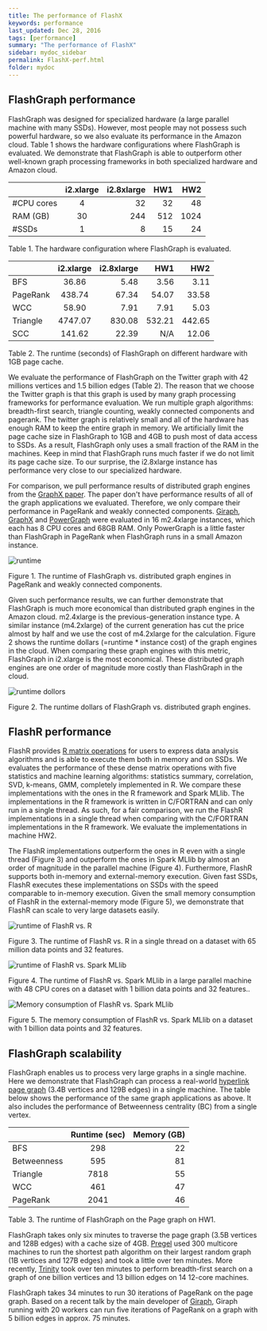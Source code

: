 ```yaml
---
title: The performance of FlashX
keywords: performance
last_updated: Dec 28, 2016
tags: [performance]
summary: "The performance of FlashX"
sidebar: mydoc_sidebar
permalink: FlashX-perf.html
folder: mydoc
---
```


## FlashGraph performance

FlashGraph was designed for specialized hardware (a large parallel machine with many SSDs).
However, most people may not possess such powerful hardware, so we also evaluate its performance in the Amazon cloud. Table 1 shows the hardware configurations where FlashGraph is evaluated. We demonstrate that FlashGraph is able to outperform other well-known graph processing frameworks in both specialized hardware and Amazon cloud.

|            | i2.xlarge | i2.8xlarge | HW1    | HW2    |
| ---------- |:---------:| ----------:|-------:|-------:|
| #CPU cores | 4         | 32         | 32     | 48     |
| RAM (GB)   | 30        | 244        | 512    | 1024   |
| #SSDs      | 1         | 8          | 15     | 24     |

Table 1. The hardware configuration where FlashGraph is evaluated.

|          | i2.xlarge | i2.8xlarge | HW1    | HW2    |
| -------- |:---------:| ----------:|-------:|-------:|
| BFS      | 36.86     | 5.48       | 3.56   | 3.11   |
| PageRank | 438.74    | 67.34      | 54.07  | 33.58  |
| WCC      | 58.90     | 7.91       | 7.91   | 5.03   |
| Triangle | 4747.07   | 830.08     | 532.21 | 442.65 |
| SCC      | 141.62    | 22.39      | N/A    | 12.06  |

Table 2. The runtime (seconds) of FlashGraph on different hardware with 1GB page cache.

We evaluate the performance of FlashGraph on the Twitter graph with 42 millions vertices and 1.5 billion edges (Table 2). The reason that we choose the Twitter graph is that this graph is used by many graph processing frameworks for performance evaluation. We run multiple graph algorithms: breadth-first search, triangle counting, weakly connected components and pagerank.
The twitter graph is relatively small and all of the hardware has enough RAM to keep the entire graph in memory. We artificially limit the page cache size in FlashGraph to 1GB and 4GB to push most of data access to SSDs. As a result, FlashGraph only uses a small fraction of the RAM in the machines. Keep in mind that FlashGraph runs much faster if we do not limit its page cache size. To our surprise, the i2.8xlarge instance has performance very close to our specialized hardware.

For comparison, we pull performance results of distributed graph engines from the [GraphX paper](https://amplab.cs.berkeley.edu/wp-content/uploads/2014/09/graphx.pdf). The paper don't have performance results of all of the graph applications we evaluated. Therefore, we only compare their performance in PageRank and weakly connected components. [Giraph](http://giraph.apache.org/), [GraphX](http://spark.apache.org/graphx/) and [PowerGraph](https://github.com/dato-code/PowerGraph) were evaluated in 16 m2.4xlarge instances, which each has 8 CPU cores and 68GB RAM. Only PowerGraph is a little faster than FlashGraph in PageRank when FlashGraph runs in a small Amazon instance.

![runtime](http://flashx.io/images/FlashGraph.vs.others.png)

Figure 1. The runtime of FlashGraph vs. distributed graph engines in PageRank and weakly connected components.

Given such performance results, we can further demonstrate that FlashGraph is much more economical than distributed graph engines in the Amazon cloud. m2.4xlarge is the previous-generation instance type. A similar instance (m4.2xlarge) of the current generation has cut the price almost by half and we use the cost of m4.2xlarge for the calculation. Figure 2 shows the runtime dollars (=runtime * instance cost) of the graph engines in the cloud. When comparing these graph engines with this metric, FlashGraph in i2.xlarge is the most economical. These distributed graph engines are one order of magnitude more costly than FlashGraph in the cloud.

![runtime dollors](http://flashx.io/images/FlashGraph.vs.others.dollor.png)

Figure 2. The runtime dollars of FlashGraph vs. distributed graph engines.

## FlashR performance
FlashR provides [R matrix operations](https://github.com/zheng-da/FlashX/wiki/FlashR-programming-tutorial#base-r-functions) for users to express data analysis algorithms and is able to execute them both in memory and on SSDs. We evaluates the performance of these dense matrix operations with five statistics and machine learning algorithms: statistics summary, correlation, SVD, k-means, GMM, completely implemented in R. We compare these implementations with the ones in the R framework and Spark MLlib. The implementations in the R framework is written in C/FORTRAN and can only run in a single thread. As such, for a fair comparison, we run the FlashR implementations in a single thread when comparing with the C/FORTRAN implementations in the R framework. We evaluate the implementations in machine HW2.

The FlashR implementations outperform the ones in R even with a single thread (Figure 3) and outperform the ones in Spark MLlib by almost an order of magnitude in the parallel machine (Figure 4). Furthermore, FlashR supports both in-memory and external-memory execution. Given fast SSDs, FlashR executes these implementations on SSDs with the speed comparable to in-memory execution. Given the small memory consumption of FlashR in the external-memory mode (Figure 5), we demonstrate that FlashR can scale to very large datasets easily.

![runtime of FlashR vs. R](http://flashx.io/images/FlashR.vs.R.png)

Figure 3. The runtime of FlashR vs. R in a single thread on a dataset with 65 million data points and 32 features.

![runtime of FlashR vs. Spark MLlib](http://flashx.io/images/FlashR.vs.MLlib.png)

Figure 4. The runtime of FlashR vs. Spark MLlib in a large parallel machine with 48 CPU cores on a dataset with 1 billion data points and 32 features..

![Memory consumption of FlashR vs. Spark MLlib](http://flashx.io/images/FlashR.vs.MLlib.mem.png)

Figure 5. The memory consumption of FlashR vs. Spark MLlib on a dataset with 1 billion data points and 32 features.

## FlashGraph scalability

FlashGraph enables us to process very large graphs in a single machine. Here we demonstrate that FlashGraph can process a real-world [hyperlink page graph](http://webdatacommons.org/hyperlinkgraph/) (3.4B vertices and 129B edges) in a single machine. The table below shows the performance of the same graph applications as above. It also includes the performance of Betweenness centrality (BC) from a single vertex.

|             | Runtime (sec) | Memory (GB) |
| ----------- |:-------------:| -----------:|
| BFS         | 298           | 22          |
| Betweenness | 595           | 81          |
| Triangle    | 7818          | 55          |
| WCC         | 461           | 47          |
| PageRank    | 2041          | 46          |

Table 3. The runtime of FlashGraph on the Page graph on HW1.

FlashGraph takes only six minutes to traverse the page graph (3.5B vertices and 128B edges) with a cache size of 4GB.
[Pregel](http://dl.acm.org/citation.cfm?id=1807184) used 300 multicore machines to
run the shortest path algorithm on their largest random graph (1B vertices and 127B edges)
and took a little over ten minutes. More recently,
[Trinity](http://research.microsoft.com/en-us/projects/trinity/)
took over ten minutes to perform breadth-first search on a
graph of one billion vertices and 13 billion edges on 14 12-core
machines.

FlashGraph takes 34 minutes to run 30 iterations of PageRank on the page graph. Based on a recent talk by the main developer of [Giraph](http://www.youtube.com/watch?v=b5Qmz4zPj-M), Giraph running with 20 workers can run five iterations of PageRank on a graph with 5 billion edges in approx. 75 minutes.
